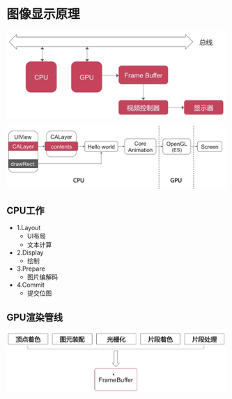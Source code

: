 # 图像显示原理

![4](images/4.png)

![5](images/5.png)

## CPU工作

* 1.Layout
  * UI布局
  * 文本计算
* 2.Display
  * 绘制
* 3.Prepare
  * 图片编解码
* 4.Commit
  * 提交位图

## GPU渲染管线
![6](images/6.png)
